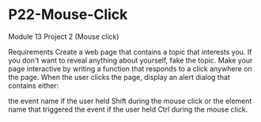 # P22-Mouse-Click
Module 13 Project 2 (Mouse click)

Requirements
Create a web page that contains a topic that interests you. If you don't want to reveal anything about yourself, fake the topic. Make your page interactive by writing a function that responds to a click anywhere on the page. When the user clicks the page, display an alert dialog that contains either:

the event name if the user held Shift during the mouse click or
the element name that triggered the event if the user held Ctrl during the mouse click. 
